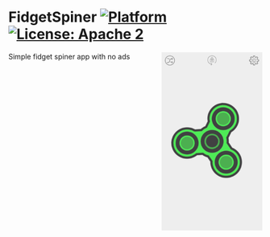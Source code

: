 # FidgetSpiner [![Platform](https://img.shields.io/badge/platform-Android-green.svg)](https://www.android.com) [![License: Apache 2](https://img.shields.io/hexpm/l/plug.svg)](http://www.apache.org/licenses/LICENSE-2.0)

<!-- preview screenshoot -->
<img src="preview_images/fidget_spiner_preview.png" width=200 align="right" />


Simple fidget spiner app with no ads
